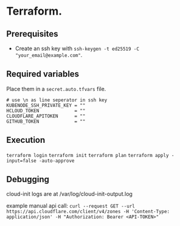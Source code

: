 # Terraform.

## Prerequisites
- Create an ssh key with `ssh-keygen -t ed25519 -C "your_email@example.com"`.

## Required variables
Place them in a `secret.auto.tfvars` file.
```
# use \n as line seperator in ssh key
KUBENODE_SSH_PRIVATE_KEY = ""
HCLOUD_TOKEN             = ""
CLOUDFLARE_APITOKEN      = ""
GITHUB_TOKEN             = ""
```

## Execution
`terraform login`
`terraform init`
`terraform plan`
`terraform apply -input=false -auto-approve`

## Debugging
cloud-init logs are at /var/log/cloud-init-output.log

example manual api call: `curl --request GET --url https://api.cloudflare.com/client/v4/zones -H 'Content-Type: application/json' -H "Authorization: Bearer <API-TOKEN>"`
